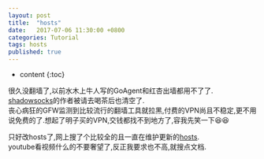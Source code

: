 ```yaml
---
layout: post
title:  "hosts"
date:   2017-07-06 11:30:00 +0800
categories: Tutorial
tags: hosts
published: true
---
```


* content
{:toc}


很久没翻墙了,以前水木上牛人写的GoAgent和红杏出墙都用不了了.  
[shadowsocks](https://github.com/shadowsocks/shadowsocks)的作者被请去喝茶后也清空了.  
丧心病狂的GFW监测到比较流行的翻墙工具就拉黑,付费的VPN尚且不稳定,更不用说免费的了.想起了明子买的VPN,交钱都找不到地方了,容我先笑一下:laughing::laughing:  

只好改hosts了,网上搜了个比较全的且一直在维护更新的[hosts](https://coding.net/u/scaffrey/p/hosts/git).  
youtube看视频什么的不要奢望了,反正我要求也不高,就搜点文档.
